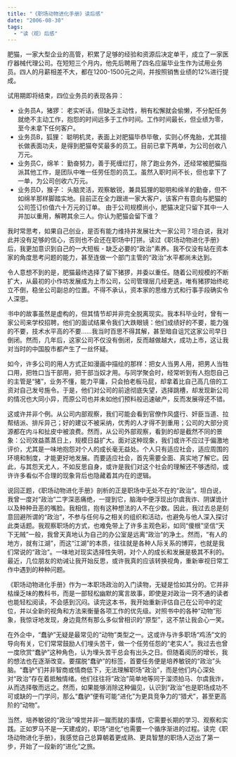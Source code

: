 ```yaml
---
title: "《职场动物进化手册》读后感"
date: "2006-08-30"
tags: 
  - "读（观）后感"
---
```


肥猫，一家大型企业的高管，积累了足够的经验和资源后决定单干，成立了一家医疗器械代理公司。在短短三个月内，他先后聘用了四名应届毕业生作为试用业务员。四人的月薪相差不大，都在1200-1500元之间，并按照销售业绩的12%进行提成。

试用期即将结束，四位业务员的表现各异：

-  业务员A，猪猡： 老实听话，但缺乏主动性，稍有松懈就会偷懒，不分配任务就绝不主动工作，抱怨的时间远多于工作时间。工作时间最长，但业绩为零，至今未拿下任何客户。
-  业务员B，狐狸： 聪明机灵，表面上对肥猫毕恭毕敬，实则心怀鬼胎，尤其擅长做表面功夫，是得到肥猫夸奖最多的员工。目前已拿下两单，为公司创收八万元。
-  业务员C，绵羊： 勤奋努力，善于死缠烂打，除了跑业务外，还经常被肥猫指派其他工作，是团队中唯一任劳任怨的员工。虽然入职时间不长，但也拿下了一单，为公司创收六万元。
-  业务员D，猴子： 头脑灵活，观察敏锐，兼具狐狸的聪明和绵羊的勤奋，但不如绵羊那样脚踏实地。目前正在全力跟进一家大客户，该客户有意向与肥猫的公司签订价值六十万元的订单。
由于公司规模尚小，肥猫决定只留下其中一人并加以重用，解聘其余三人。你认为肥猫会留下谁？

我时常思考，如果自己创业，是否有能力维持并发展壮大一家公司？坦白说，我对此并没有足够的信心，否则也不会还在职场中打拼。读过《职场动物进化手册》后，我更加意识到自己的一大短板 - 缺乏必要的“政治”素养。我不仅没有站在资本家的角度思考问题的能力，甚至连做一个部门主管的“政治”水平都尚未达到。

令人意想不到的是，肥猫最终选择了留下猪猡，并委以重任。随着公司规模的不断扩大，从最初的小作坊发展成为上市公司，公司管理层几经更迭，唯有猪猡始终屹立不倒，稳坐公司副总的位置。不得不承认，资本家的思维方式和行事手段确实令人深思。

书中的故事虽然是虚构的，但其情节却并非完全脱离现实。我本科毕业时，曾有一家公司来学校招聘，他们的面试结果令我们大跌眼镜：他们成绩好的不要，能力强的不要，技术水平高的不要……我当时百思不得其解，甚至暗自诅咒这家公司早日倒闭。然而，几年后，这家公司不仅没有倒闭，反而越做越大，成功上市，这让我对当时的中国股市都产生了一丝怀疑。

如今，许多公司的用人方式正如漫画中描绘的那样：把女人当男人用，把男人当牲口用，把牲口当干部用，把干部当奴才用。与同学聚会时，经常听到有人抱怨自己的主管是“猪”，业务不懂，能力平庸，只会拍老板马屁，却拿着比自己高几倍的工资对自己发号施令。于是，他们对公司的前途彻底失望，选择跳槽，却发现新公司的情况也大同小异，而原公司也并未如他们预料般迅速破产，反而发展得还不错。

这或许并非个例。从公司内部观察，我们可能会看到官僚作风盛行、奸臣当道、拉帮结派、排斥异己；好的建议不被采纳，优秀的人才得不到重用；公司的大部分资源都在内斗和扯皮中被浪费。然而，从公司外部观察，看到的却是截然不同的景象：公司效益蒸蒸日上，规模日益扩大。面对这种现象，我们或许不应过于偏激地评价，尤其是一味地抱怨对个人的成长毫无益处。个人只有适应社会，适应周围的环境和制度，才能更好地发展。而要适应社会，首先需要全面、真实地了解它。因此，与其怨天尤人，不如反思自身，或许是我们对这个社会的理解还不够透彻，或许许多看似不合理的现象背后也隐藏着其内在的逻辑。

说回正题，《职场动物进化手册》剖析的正是职场中无处不在的“政治”。坦白说，我曾一度对“政治”二字深恶痛绝，一提到它，脑海中便浮现出尔虞我诈、阴谋诡计以及种种丑恶的嘴脸。我相信，抱有这种想法的人不在少数。因此，我过去总是刻意回避所谓的“政治”，不参与任何与之相关的组织和活动，也避免与他人深入探讨此类话题。我观察职场的方式，也难免带上了许多主观色彩，如同“傻根”坚信“天下无贼”一般，我曾天真地认为自己的办公室是远离“政治”的净土。然而，“有人的地方，就有江湖”，而这“江湖”的本质，往往就是各种人际关系的博弈，也就是我们常说的“政治”。一味地对现实选择性失明，对个人的成长和发展是极其不利的。最近，几位朋友的劝诫让我开始反思，或许我真的应该转换视角，重新审视日常工作中遇到的种种问题。

《职场动物进化手册》作为一本职场政治的入门读物，无疑是恰如其分的。它并非枯燥乏味的教科书，而是一部轻松幽默的寓言故事，即使是对政治一窍不通的读者也能轻松阅读，不会感到沉闷。读完这本书，我开始重新评估自己在公司中的定位，并以全新的视角和方法来衡量各项工作的优先级。对照书中的各种“动物”形象，我惊讶地发现，身边竟然有那么多似曾相识的“原型”，这不禁让我会心一笑。

在外企中，“蠢驴”无疑是最常见的“动物”类型之一。这或许与许多职场“鸡汤”文的导向有关，它们常常鼓励人们埋头苦干，做一个任劳任怨的“老实人”。我过去也曾一度欣赏“蠢驴”这种角色，认为埋头苦干总会有出头之日。但随着阅历的增长，我的想法也在逐渐改变。要摆脱“蠢驴”的标签，首要任务便是培养敏锐的“政治”头脑。“蠢驴”们并非智商或情商低下，无法理解职场“政治”，而是他们内心深处对“政治”存在着抵触情绪。他们往往将“政治”简单地等同于溜须拍马、尔虞我诈，从而选择敬而远之。然而，如果能够消除这种偏见，认识到“政治”也是职场成功不可或缺的一门学问，那么“蠢驴”便有可能“进化”为更具竞争力的“猎犬”，甚至更高阶的“动物”。

当然，培养敏锐的“政治”嗅觉并非一蹴而就的事情，它需要长期的学习、观察和实践。正如罗马不是一天建成的，职场“进化”也需要一个循序渐进的过程。读完《职场动物进化手册》，我感觉自己总算朝着更成熟、更具智慧的职场人迈出了第一步，开始了一段新的“进化”之旅。